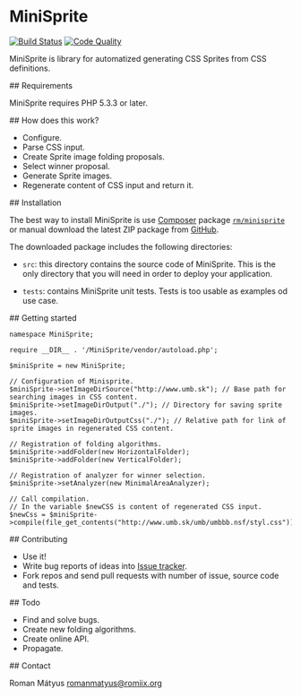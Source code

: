 # MiniSprite

[![Build Status](https://travis-ci.org/romanmatyus/MiniSprite.svg)](https://travis-ci.org/romanmatyus/MiniSprite)
[![Code Quality](https://scrutinizer-ci.com/g/romanmatyus/MiniSprite/badges/quality-score.png?b=master)](https://scrutinizer-ci.com/g/romanmatyus/MiniSprite/)

MiniSprite is library for automatized generating CSS Sprites from CSS definitions.

## Requirements

MiniSprite requires PHP 5.3.3 or later.

## How does this work?

- Configure.
- Parse CSS input.
- Create Sprite image folding proposals.
- Select winner proposal.
- Generate Sprite images.
- Regenerate content of CSS input and return it.

## Installation

The best way to install MiniSprite is use [Composer](http://doc.nette.org/composer) package [`rm/minisprite`](https://packagist.org/packages/rm/minisprite) or manual download the latest ZIP package from [GitHub](https://github.com/romanmatyus/MiniSprite/archive/master.zip).

The downloaded package includes the following directories:

- `src`: this directory contains the source code of MiniSprite. This is
	the only directory that you will need in order to deploy your application.

- `tests`: contains MiniSprite unit tests. Tests is too usable as examples od use case.

## Getting started

```
namespace MiniSprite;

require __DIR__ . '/MiniSprite/vendor/autoload.php';

$miniSprite = new MiniSprite;

// Configuration of Minisprite.
$miniSprite->setImageDirSource("http://www.umb.sk"); // Base path for searching images in CSS content.
$miniSprite->setImageDirOutput("./"); // Directory for saving sprite images.
$miniSprite->setImageDirOutputCss("./"); // Relative path for link of sprite images in regenerated CSS content.

// Registration of folding algorithms.
$miniSprite->addFolder(new HorizontalFolder);
$miniSprite->addFolder(new VerticalFolder);

// Registration of analyzer for winner selection.
$miniSprite->setAnalyzer(new MinimalAreaAnalyzer);

// Call compilation.
// In the variable $newCSS is content of regenerated CSS input.
$newCss = $miniSprite->compile(file_get_contents("http://www.umb.sk/umb/umbbb.nsf/styl.css"));
```

## Contributing

- Use it!
- Write bug reports of ideas into [Issue tracker](https://github.com/romanmatyus/MiniSprite/issues).
- Fork repos and send pull requests with number of issue, source code and tests.

## Todo

- Find and solve bugs.
- Create new folding algorithms.
- Create online API.
- Propagate.

## Contact

Roman Mátyus <romanmatyus@romiix.org>